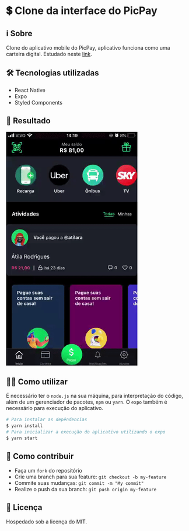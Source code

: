 # 💲 Clone da interface do PicPay

## ℹ Sobre

Clone do aplicativo mobile do PicPay, aplicativo funciona como uma carteira digital. Estudado neste [link](https://www.youtube.com/playlist?list=PLPXWI3llyMiIfgu7p65MxdEKrplFbGbMg).

## 🛠 Tecnologias utilizadas

- React Native
- Expo
- Styled Components

## 📱 Resultado

![App](.github/app.gif)

## 👨‍💻 Como utilizar

É necessário ter o `node.js` na sua máquina, para interpretação do código, além de um gerenciador de pacotes, `npm` ou `yarn`. O `expo` também é necessário para execução do aplicativo.

```bash
# Para instalar as depêndencias
$ yarn install
# Para inicializar a execução do aplicativo utilizando o expo
$ yarn start
```

## 🧩 Como contribuir

- Faça um `fork` do repositório
- Crie uma branch para sua feature: `git checkout -b my-feature`
- Commite suas mudanças: `git commit -m "My commit"`
- Realize o push da sua branch: `git push origin my-feature`

## 📄 Licença

Hospedado sob a licença do MIT.
